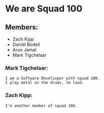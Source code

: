 
# We are Squad 100


## Members:
   - Zach Kipp
   - Daniel Bodell
   - Arun Jamal
   - Mark Tigchelaar

### Mark Tigchelaar:
    I am a Software Develioper with squad 100.
    I play metal on the drums, Im loud.

### Zach Kipp:
    I'm another member of squad 100.
